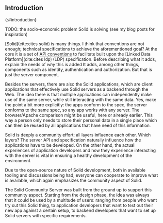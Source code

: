 ## Introduction
{:#introduction}

<span class="comment" data-author="RV">TODO: the socio-economic problem Solid is solving (see my blog posts for inspiration)</span>

[Solid](cite:cites solid) is many things.
<span class="comment" data-author="RV">I think that conventions are not enough; technical specifications to achieve the aforementioned goal?</span>
At the core it is a set of [API conventions](https://solid.github.io/specification/) to facilitate
built upon the [Linked Data Platform](cite:cites ldp) (LDP) specification.
<span class="comment" data-author="RV">Before describing what it adds, explain the needs of _why_ this is added</span>
It adds, among other things, components such as identity, authentication and authorization.
<span class="rephrase" data-author="RV">But that is just the server component.</span>

Besides the servers, there are also the Solid applications,
which are client applications that effectively use Solid servers as a backend through the Web.
The idea there is that multiple applications can independently make use of the same server,
while still interacting with the same data.
<span class="comment" data-author="RV">Yes, make the point a bit more explicitly: the apps conform to the spec, the server conforms to the same spec, so any app works with any server. The browser/Apache comparison might be useful; here or already earlier.</span>
This way a person only needs to store their personal data in a single place
which can then be reused by all applications that have need of this information.

Solid is deeply a community effort: all layers influence each other.
<span class="comment" data-author="RV">Which layers?</span>
The server API and specification naturally influence how the applications have to be developed.
On the other hand, the actual experiences of application developers
and how they experience interacting with the server
is vital in ensuring a healthy development of the environment.

Due to the open-source nature of Solid development,
both in available tooling and discussions being had,
everyone can cooperate to improve what is available,
which again emphasizes the community aspect of Solid.

The Solid Community Server was built from the ground up to support this community aspect.
Starting from the design phase, 
the idea was always that it could be used by a multitude of users:
ranging from people who want try out this Solid thing,
to application developers that want to test out their new app against a certain setup,
to backend developers that want to set up Solid servers with specific requirements.

